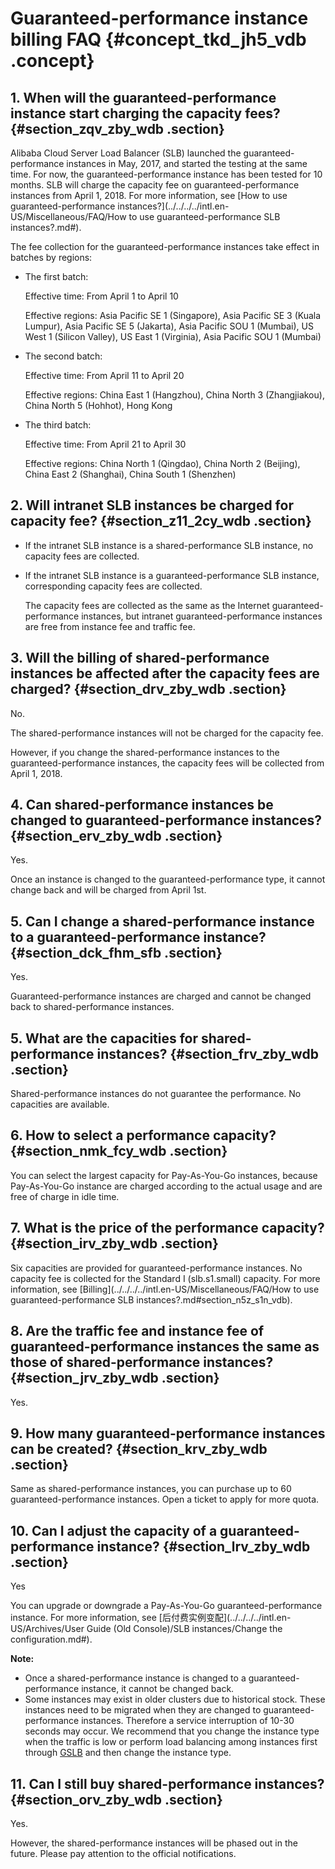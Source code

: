 # Guaranteed-performance instance billing FAQ {#concept_tkd_jh5_vdb .concept}

## 1. When will the guaranteed-performance instance start charging the capacity fees? {#section_zqv_zby_wdb .section}

Alibaba Cloud Server Load Balancer \(SLB\) launched the guaranteed-performance instances in May, 2017, and started the testing at the same time. For now, the guaranteed-performance instance has been tested for 10 months. SLB will charge the capacity fee on guaranteed-performance instances from April 1, 2018. For more information, see [How to use guaranteed-performance instances?](../../../../intl.en-US/Miscellaneous/FAQ/How to use guaranteed-performance SLB instances?.md#).

The fee collection for the guaranteed-performance instances take effect in batches by regions:

-   The first batch:

    Effective time: From April 1 to April 10

    Effective regions: Asia Pacific SE 1 \(Singapore\), Asia Pacific SE 3 \(Kuala Lumpur\), Asia Pacific SE 5 \(Jakarta\), Asia Pacific SOU 1 \(Mumbai\), US West 1 \(Silicon Valley\), US East 1 \(Virginia\), Asia Pacific SOU 1 \(Mumbai\)

-   The second batch:

    Effective time: From April 11 to April 20

    Effective regions: China East 1 \(Hangzhou\), China North 3 \(Zhangjiakou\), China North 5 \(Hohhot\), Hong Kong

-   The third batch:

    Effective time: From April 21 to April 30

    Effective regions: China North 1 \(Qingdao\), China North 2 \(Beijing\), China East 2 \(Shanghai\), China South 1 \(Shenzhen\)


## 2. Will intranet SLB instances be charged for capacity fee? {#section_z11_2cy_wdb .section}

-   If the intranet SLB instance is a shared-performance SLB instance, no capacity fees are collected.
-   If the intranet SLB instance is a guaranteed-performance SLB instance, corresponding capacity fees are collected.

    The capacity fees are collected as the same as the Internet guaranteed-performance instances, but intranet guaranteed-performance instances are free from instance fee and traffic fee.


## 3. Will the billing of shared-performance instances be affected after the capacity fees are charged? {#section_drv_zby_wdb .section}

No.

The shared-performance instances will not be charged for the capacity fee.

However, if you change the shared-performance instances to the guaranteed-performance instances, the capacity fees will be collected from April 1, 2018.

## 4. Can shared-performance instances be changed to guaranteed-performance instances? {#section_erv_zby_wdb .section}

Yes.

Once an instance is changed to the guaranteed-performance type, it cannot change back and will be charged from April 1st.

## 5. Can I change a shared-performance instance to a guaranteed-performance instance? {#section_dck_fhm_sfb .section}

Yes.

Guaranteed-performance instances are charged and cannot be changed back to shared-performance instances.

## 5. What are the capacities for shared-performance instances? {#section_frv_zby_wdb .section}

Shared-performance instances do not guarantee the performance. No capacities are available.

## 6. How to select a performance capacity? {#section_nmk_fcy_wdb .section}

You can select the largest capacity for Pay-As-You-Go instances, because Pay-As-You-Go instance are charged according to the actual usage and are free of charge in idle time.

## 7. What is the price of the performance capacity? {#section_irv_zby_wdb .section}

Six capacities are provided for guaranteed-performance instances. No capacity fee is collected for the Standard I \(slb.s1.small\) capacity. For more information, see [Billing](../../../../intl.en-US/Miscellaneous/FAQ/How to use guaranteed-performance SLB instances?.md#section_n5z_s1n_vdb).

## 8. Are the traffic fee and instance fee of guaranteed-performance instances the same as those of shared-performance instances? {#section_jrv_zby_wdb .section}

Yes.

## 9. How many guaranteed-performance instances can be created? {#section_krv_zby_wdb .section}

Same as shared-performance instances, you can purchase up to 60 guaranteed-performance instances. Open a ticket to apply for more quota.

## 10. Can I adjust the capacity of a guaranteed-performance instance? {#section_lrv_zby_wdb .section}

Yes

You can upgrade or downgrade a Pay-As-You-Go guaranteed-performance instance. For more information, see [后付费实例变配](../../../../intl.en-US/Archives/User Guide (Old Console)/SLB instances/Change the configuration.md#).

**Note:** 

-   Once a shared-performance instance is changed to a guaranteed-performance instance, it cannot be changed back.
-   Some instances may exist in older clusters due to historical stock. These instances need to be migrated when they are changed to guaranteed-performance instances. Therefore a service interruption of 10-30 seconds may occur. We recommend that you change the instance type when the traffic is low or perform load balancing among instances first through [GSLB](https://promotion.aliyun.com/ntms/act/globalslb.html?spm=5176.71615.741495.1.307291894icRpB&wh_ttid=pc) and then change the instance type.

## 11. Can I still buy shared-performance instances? {#section_orv_zby_wdb .section}

Yes.

However, the shared-performance instances will be phased out in the future. Please pay attention to the official notifications.

